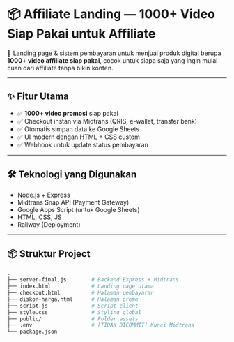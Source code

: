 # 📦 Affiliate Landing — 1000+ Video Siap Pakai untuk Affiliate

🚀 Landing page & sistem pembayaran untuk menjual produk digital berupa **1000+ video affiliate siap pakai**, cocok untuk siapa saja yang ingin mulai cuan dari affiliate tanpa bikin konten.

---

## ✨ Fitur Utama

- ✅ **1000+ video promosi** siap pakai
- ✅ Checkout instan via Midtrans (QRIS, e-wallet, transfer bank)
- ✅ Otomatis simpan data ke Google Sheets
- ✅ UI modern dengan HTML + CSS custom
- ✅ Webhook untuk update status pembayaran

---

## 🛠️ Teknologi yang Digunakan

- Node.js + Express
- Midtrans Snap API (Payment Gateway)
- Google Apps Script (untuk Google Sheets)
- HTML, CSS, JS
- Railway (Deployment)

---

## 📦 Struktur Project

```bash
.
├── server-final.js        # Backend Express + Midtrans
├── index.html             # Landing page utama
├── checkout.html          # Halaman pembayaran
├── diskon-harga.html      # Halaman promo
├── script.js              # Script client
├── style.css              # Styling global
├── public/                # Folder assets
├── .env                   # [TIDAK DICOMMIT] Kunci Midtrans
└── package.json
